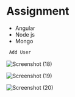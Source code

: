 # Assignment

+ Angular
+ Node js
+ Mongo 



```sh
 Add User
 ```
 
![Screenshot (18)](https://user-images.githubusercontent.com/13375134/79321640-49fe2300-7f29-11ea-837b-d890e84c0f4b.png)


![Screenshot (19)](https://user-images.githubusercontent.com/13375134/79321669-54202180-7f29-11ea-9a63-777b257a74b8.png)


![Screenshot (20)](https://user-images.githubusercontent.com/13375134/79321700-5edab680-7f29-11ea-884c-c4a0629d808d.png)
